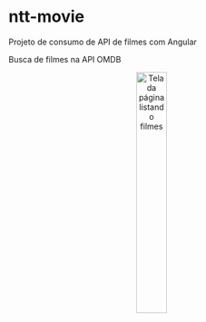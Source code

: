 # ntt-movie
Projeto de consumo de API de filmes com Angular

Busca de filmes na API OMDB

<p align="center">
<img width="33%" src="" alt="Tela da página listando filmes">
</p>
